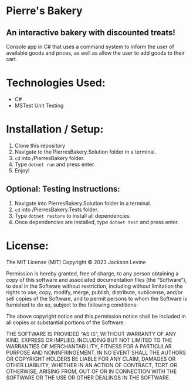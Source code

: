 # Pierre's Bakery
## An interactive bakery with discounted treats!
Console app in C# that uses a command system to inform the user of available goods and prices, as well as allow the user to add goods to their cart.

# Technologies Used:
* C#
* MSTest Unit Testing

# Installation / Setup:

1. Clone this repository
2. Navigate to the PierresBakery.Solution folder in a terminal.
3. `cd` into /PierresBakery folder.
4. Type `dotnet run` and press enter.
5. Enjoy!

## Optional: Testing Instructions:

1. Navigate into PierresBakery.Solution folder in a terminal.
2. `cd` into /PierresBakery.Tests folder.
3. Type `dotnet restore` to install all dependencies.
4. Once dependencies are installed, type `dotnet test` and press enter.

# License:

The MIT License (MIT)
Copyright © 2023 Jackson Levine

Permission is hereby granted, free of charge, to any person obtaining a copy of this software and associated documentation files (the “Software”), to deal in the Software without restriction, including without limitation the rights to use, copy, modify, merge, publish, distribute, sublicense, and/or sell copies of the Software, and to permit persons to whom the Software is furnished to do so, subject to the following conditions:

The above copyright notice and this permission notice shall be included in all copies or substantial portions of the Software.

THE SOFTWARE IS PROVIDED “AS IS”, WITHOUT WARRANTY OF ANY KIND, EXPRESS OR IMPLIED, INCLUDING BUT NOT LIMITED TO THE WARRANTIES OF MERCHANTABILITY, FITNESS FOR A PARTICULAR PURPOSE AND NONINFRINGEMENT. IN NO EVENT SHALL THE AUTHORS OR COPYRIGHT HOLDERS BE LIABLE FOR ANY CLAIM, DAMAGES OR OTHER LIABILITY, WHETHER IN AN ACTION OF CONTRACT, TORT OR OTHERWISE, ARISING FROM, OUT OF OR IN CONNECTION WITH THE SOFTWARE OR THE USE OR OTHER DEALINGS IN THE SOFTWARE.



